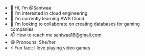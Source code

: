 - 👋 Hi, I’m @Saniwaa
- 👀 I’m interested in cloud engineering 
- 🌱 I’m currently learning AWS Cloud
- 💞️ I’m looking to collaborate on creating databases for gaming companies
- 📫 How to reach me saniwaa16@gmail.com
- 😄 Pronouns: She/her
- ⚡ Fun fact: I love playing video games

<!---
Saniwaa/Saniwaa is a ✨ special ✨ repository because its `README.md` (this file) appears on your GitHub profile.
You can click the Preview link to take a look at your changes.
--->
